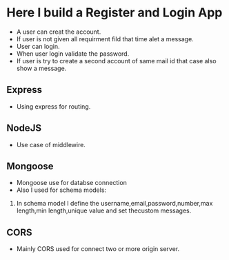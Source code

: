 # Here I build a Register and Login App
- A user can creat the account.
- If user is not given all requirment fild that time alet a message.
- User can login.
- When user login validate the password.
- If user is try to create a second account of same mail id that case also show a message.

## Express
- Using express for routing.

## NodeJS
- Use case of middlewire.

## Mongoose
- Mongoose use for databse connection
- Also I used for schema models:
1. In schema model I define the username,email,password,number,max length,min length,unique value and set thecustom messages.

## CORS
- Mainly CORS used for connect two or more origin server.
